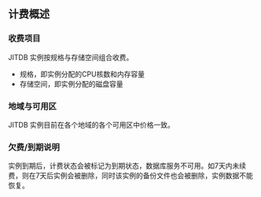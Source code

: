## 计费概述

### 收费项目
JITDB 实例按规格与存储空间组合收费。

* 规格，即实例分配的CPU核数和内存容量
* 存储空间，即实例分配的磁盘容量

### 地域与可用区
JITDB 实例目前在各个地域的各个可用区中价格一致。

### 欠费/到期说明
实例到期后，计费状态会被标记为到期状态，数据库服务不可用。如7天内未续费，则在7天后实例会被删除，同时该实例的备份文件也会被删除，实例数据不能恢复。

